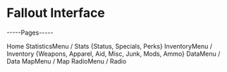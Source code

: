 # Fallout Interface


-----Pages-----

Home
StatisticsMenu / Stats
  {Status, Specials, Perks}
InventoryMenu / Inventory
  {Weapons, Apparel, Aid, Misc, Junk, Mods, Ammo}
DataMenu / Data
MapMenu / Map
RadioMenu / Radio

